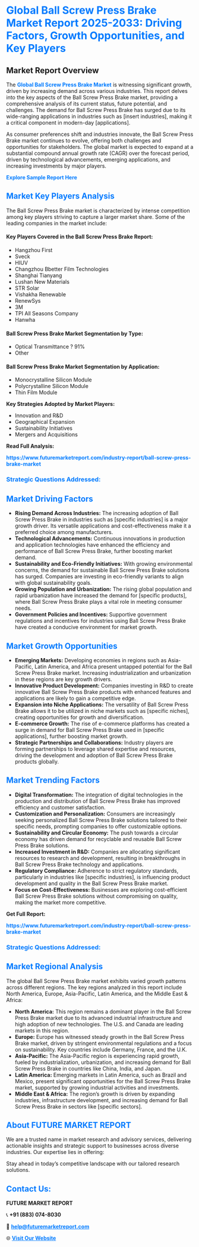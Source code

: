 <h1 style="color: #007BFF;">Global Ball Screw Press Brake Market Report 2025-2033: Driving Factors, Growth Opportunities, and Key Players</h1>

<section id="overview">
<h2>Market Report Overview</h2>
<p>The <a href="https://www.futuremarketreport.com/industry-report/ball-screw-press-brake-market" style="color: #007BFF; text-decoration: none;"><strong>Global Ball Screw Press Brake Market</strong></a> is witnessing significant growth, driven by increasing demand across various industries. This report delves into the key aspects of the Ball Screw Press Brake market, providing a comprehensive analysis of its current status, future potential, and challenges. The demand for Ball Screw Press Brake has surged due to its wide-ranging applications in industries such as [insert industries], making it a critical component in modern-day [applications].</p>
<p>As consumer preferences shift and industries innovate, the Ball Screw Press Brake market continues to evolve, offering both challenges and opportunities for stakeholders. The global market is expected to expand at a substantial compound annual growth rate (CAGR) over the forecast period, driven by technological advancements, emerging applications, and increasing investments by major players.</p>
</section>

<section id="overview">
<p><a href="https://www.futuremarketreport.com/request-sample/reportId=33410" style="color: #007BFF; text-decoration: none;"><strong>Explore Sample Report Here</strong></a></p>
</section>

<section id="key-players">
<h2 style="color: #007BFF;">Market Key Players Analysis</h2>
<p>The Ball Screw Press Brake market is characterized by intense competition among key players striving to capture a larger market share. Some of the leading companies in the market include:</p>
<h4>Key Players Covered in the Ball Screw Press Brake Report:</h4>
<ul><li>Hangzhou First</li><li>Sveck</li><li>HIUV</li><li>Changzhou Bbetter Film Technologies</li><li>Shanghai Tianyang</li><li>Lushan New Materials</li><li>STR Solar</li><li>Vishakha Renewable</li><li>RenewSys</li><li>3M</li><li>TPI All Seasons Company</li><li>Hanwha</li></ul>
<h4>Ball Screw Press Brake Market Segmentation by Type:</h4>
<ul><li>Optical Transmittance ? 91%</li><li>Other</li></ul>

<h4>Ball Screw Press Brake Market Segmentation by Application:</h4>
<ul><li>Monocrystalline Silicon Module</li><li>Polycrystalline Silicon Module</li><li>Thin Film Module</li></ul>
<p><strong>Key Strategies Adopted by Market Players:</strong></p>
<ul>
<li>Innovation and R&D</li>
<li>Geographical Expansion</li>
<li>Sustainability Initiatives</li>
<li>Mergers and Acquisitions</li>
</ul>
</section>

<section>
<p><strong>Read Full Analysis: </strong></p><a href="https://www.futuremarketreport.com/industry-report/ball-screw-press-brake-market" style="color: #007BFF; text-decoration: none;"><strong>https://www.futuremarketreport.com/industry-report/ball-screw-press-brake-market</strong></a>
<h3 style="color: #007BFF;">Strategic Questions Addressed:</h3>
</section>

<section id="driving-factors">
<h2 style="color: #007BFF;">Market Driving Factors</h2>
<ul>
<li><strong>Rising Demand Across Industries:</strong> The increasing adoption of Ball Screw Press Brake in industries such as [specific industries] is a major growth driver. Its versatile applications and cost-effectiveness make it a preferred choice among manufacturers.</li>
<li><strong>Technological Advancements:</strong> Continuous innovations in production and application technologies have enhanced the efficiency and performance of Ball Screw Press Brake, further boosting market demand.</li>
<li><strong>Sustainability and Eco-Friendly Initiatives:</strong> With growing environmental concerns, the demand for sustainable Ball Screw Press Brake solutions has surged. Companies are investing in eco-friendly variants to align with global sustainability goals.</li>
<li><strong>Growing Population and Urbanization:</strong> The rising global population and rapid urbanization have increased the demand for [specific products], where Ball Screw Press Brake plays a vital role in meeting consumer needs.</li>
<li><strong>Government Policies and Incentives:</strong> Supportive government regulations and incentives for industries using Ball Screw Press Brake have created a conducive environment for market growth.</li>
</ul>
</section>

<section id="growth-opportunities">
<h2 style="color: #007BFF;">Market Growth Opportunities</h2>
<ul>
<li><strong>Emerging Markets:</strong> Developing economies in regions such as Asia-Pacific, Latin America, and Africa present untapped potential for the Ball Screw Press Brake market. Increasing industrialization and urbanization in these regions are key growth drivers.</li>
<li><strong>Innovative Product Development:</strong> Companies investing in R&D to create innovative Ball Screw Press Brake products with enhanced features and applications are likely to gain a competitive edge.</li>
<li><strong>Expansion into Niche Applications:</strong> The versatility of Ball Screw Press Brake allows it to be utilized in niche markets such as [specific niches], creating opportunities for growth and diversification.</li>
<li><strong>E-commerce Growth:</strong> The rise of e-commerce platforms has created a surge in demand for Ball Screw Press Brake used in [specific applications], further boosting market growth.</li>
<li><strong>Strategic Partnerships and Collaborations:</strong> Industry players are forming partnerships to leverage shared expertise and resources, driving the development and adoption of Ball Screw Press Brake products globally.</li>
</ul>
</section>

<section id="trending-factors">
<h2 style="color: #007BFF;">Market Trending Factors</h2>
<ul>
<li><strong>Digital Transformation:</strong> The integration of digital technologies in the production and distribution of Ball Screw Press Brake has improved efficiency and customer satisfaction.</li>
<li><strong>Customization and Personalization:</strong> Consumers are increasingly seeking personalized Ball Screw Press Brake solutions tailored to their specific needs, prompting companies to offer customizable options.</li>
<li><strong>Sustainability and Circular Economy:</strong> The push towards a circular economy has driven demand for recyclable and reusable Ball Screw Press Brake solutions.</li>
<li><strong>Increased Investment in R&D:</strong> Companies are allocating significant resources to research and development, resulting in breakthroughs in Ball Screw Press Brake technology and applications.</li>
<li><strong>Regulatory Compliance:</strong> Adherence to strict regulatory standards, particularly in industries like [specific industries], is influencing product development and quality in the Ball Screw Press Brake market.</li>
<li><strong>Focus on Cost-Effectiveness:</strong> Businesses are exploring cost-efficient Ball Screw Press Brake solutions without compromising on quality, making the market more competitive.</li>
</ul>
</section>

<section>
<p><strong>Get Full Report: </strong></p><a href="https://www.futuremarketreport.com/industry-report/ball-screw-press-brake-market" style="color: #007BFF; text-decoration: none;"><strong>https://www.futuremarketreport.com/industry-report/ball-screw-press-brake-market</strong></a>
<h3 style="color: #007BFF;">Strategic Questions Addressed:</h3>
</section>


<section id="regional-analysis">
<h2 style="color: #007BFF;">Market Regional Analysis</h2>
<p>The global Ball Screw Press Brake market exhibits varied growth patterns across different regions. The key regions analyzed in this report include North America, Europe, Asia-Pacific, Latin America, and the Middle East & Africa:</p>
<ul>
<li><strong>North America:</strong> This region remains a dominant player in the Ball Screw Press Brake market due to its advanced industrial infrastructure and high adoption of new technologies. The U.S. and Canada are leading markets in this region.</li>
<li><strong>Europe:</strong> Europe has witnessed steady growth in the Ball Screw Press Brake market, driven by stringent environmental regulations and a focus on sustainability. Key countries include Germany, France, and the U.K.</li>
<li><strong>Asia-Pacific:</strong> The Asia-Pacific region is experiencing rapid growth, fueled by industrialization, urbanization, and increasing demand for Ball Screw Press Brake in countries like China, India, and Japan.</li>
<li><strong>Latin America:</strong> Emerging markets in Latin America, such as Brazil and Mexico, present significant opportunities for the Ball Screw Press Brake market, supported by growing industrial activities and investments.</li>
<li><strong>Middle East & Africa:</strong> The region’s growth is driven by expanding industries, infrastructure development, and increasing demand for Ball Screw Press Brake in sectors like [specific sectors].</li>
</ul>
</section>

<footer>
<h2 style="color: #007BFF;">About FUTURE MARKET REPORT</h2>
<p>We are a trusted name in market research and advisory services, delivering actionable insights and strategic support to businesses across diverse industries. Our expertise lies in offering:</p>

<p>Stay ahead in today’s competitive landscape with our tailored research solutions.</p>

<h2 style="color: #007BFF;">Contact Us:</h2>
<p><strong>FUTURE MARKET REPORT</strong></p>
<p>📞 <strong>+91 (883) 074-8030</strong></p>
<p>📧 <strong><a href="mailto:help@futuremarketreport.com" style="color: #007BFF;">help@futuremarketreport.com</a></strong></p>
<p>🌐 <strong><a href="https://www.futuremarketreport.com/" style="color: #007BFF;">Visit Our Website</a></strong></p>
</footer>